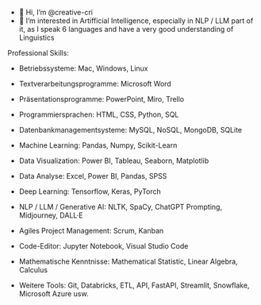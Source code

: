 - 👋 Hi, I’m @creative-cri
- 👀 I’m interested in Artifficial Intelligence, especially in NLP / LLM part of it, as I speak 6 languages and have a very good understanding of Linguistics

Professional Skills: 

- Betriebssysteme: Mac, Windows, Linux 

-	Textverarbeitungsprogramme: Microsoft Word

-	Präsentationsprogramme: PowerPoint, Miro, Trello

-	Programmiersprachen: HTML, CSS, Python, SQL

-	Datenbankmanagementsysteme: MySQL, NoSQL, MongoDB, SQLite

-	Machine Learning: Pandas, Numpy, Scikit-Learn

-	Data Visualization: Power BI, Tableau, Seaborn, Matplotlib

-	Data Analyse: Excel, Power BI, Pandas, SPSS

-	Deep Learning: Tensorflow, Keras, PyTorch

-	NLP / LLM / Generative AI: NLTK, SpaCy, ChatGPT Prompting, Midjourney, DALL·E

-	Agiles Project Management: Scrum, Kanban

-	Code-Editor: Jupyter Notebook, Visual Studio Code

-	Mathematische Kenntnisse: Mathematical Statistic, Linear Algebra, Calculus

-	Weitere Tools: Git, Databricks, ETL, API, FastAPI, Streamlit, Snowflake, Microsoft Azure usw. 

<!---
creative-cri/creative-cri is a ✨ special ✨ repository because its `README.md` (this file) appears on your GitHub profile.
You can click the Preview link to take a look at your changes.
--->


